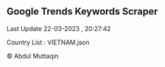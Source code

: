 

## Google Trends Keywords Scraper 
 
Last Update 22-03-2023 , 20:27:42

Country List :
VIETNAM.json



© Abdul Muttaqin 

